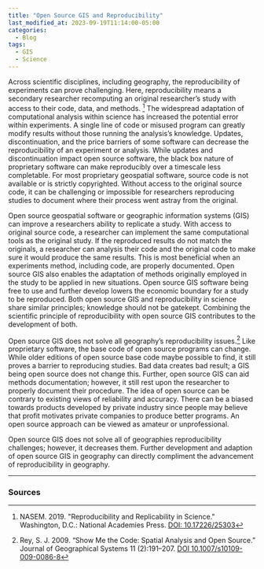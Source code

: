 ```yaml
---
title: "Open Source GIS and Reproducibility"
last_modified_at: 2023-09-19T11:14:00-05:00
categories:
  - Blog
tags:
  - GIS
  - Science
---
```


Across scientific disciplines, including geography, the reproducibility of experiments can prove challenging.
Here, reproducibility means a secondary researcher recomputing an original researcher’s study with access to their code, data, and methods. [^1]
The widespread adaptation of computational analysis within science has increased the potential error within experiments. 
A single line of code or misused program can greatly modify results without those running the analysis’s knowledge. 
Updates, discontinuation, and the price barriers of some software can decrease the reproducibility of an experiment or analysis. 
While updates and discontinuation impact open source software, the black box nature of proprietary software can make reproducibly over a timescale less completable. 
For most proprietary geospatial software, source code is not available or is strictly copyrighted. 
Without access to the original source code, it can be challenging or impossible for researchers reproducing studies to document where their process went astray from the original. 

Open source geospatial software or geographic information systems (GIS) can improve a researchers ability to replicate a study.
With access to original source code, a researcher can implement the same computational tools as the original study. 
If the reproduced results do not match the originals, a researcher can analysis their code and the original code to make sure it would produce the same results. 
This is most beneficial when an experiments method, including code, are properly documented. 
Open source GIS also enables the adaptation of methods originally employed in the study to be applied in new situations. 
Open source GIS software being free to use and further develop lowers the economic boundary for a study to be reproduced. 
Both open source GIS and reproducibility in science share similar principles; knowledge should not be gatekept. 
Combining the scientific principle of reproducibility with open source GIS contributes to the development of both. 

Open source GIS does not solve all geography’s reproducibility issues.[^2]
Like proprietary software, the base code of open source programs can change. 
While older editions of open source base code maybe possible to find, it still proves a barrier to reproducing studies. 
Bad data creates bad result; a GIS being open source does not change this.
Further, open source GIS can aid methods documentation; however, it still rest upon the researcher to properly document their procedure. 
The idea of open source can be contrary to existing views of reliability and accuracy. 
There can be a biased towards products developed by private industry since people may believe that profit motivates private companies to produce better programs. 
An open source approach can be viewed as amateur or unprofessional. 

Open source GIS does not solve all of geographies reproducibility challenges; however, it decreases them. 
Further development and adaption of open source GIS in geography can directly compliment the advancement of reproducibility in geography.

--- 
### Sources

[^1]: NASEM. 2019. "Reproducibility and Replicability in Science." Washington, D.C.: National Academies Press. [DOI: 10.17226/25303](https://doi.org/10.17226/25303)

[^2]: Rey, S. J. 2009. “Show Me the Code: Spatial Analysis and Open Source.” Journal of Geographical Systems 11 (2):191–207. [DOI 10.1007/s10109-009-0086-8](http://dx.doi.org/10.1007/s10109-009-0086-8)
